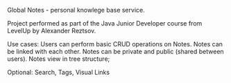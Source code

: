 Global Notes - personal knowlege base service.

Project performed as part of the Java Junior Developer course from LevelUp by Alexander Reztsov.

Use cases:
Users can perform basic CRUD operations on Notes.
Notes can be linked with each other.
Notes can be private and public (shared between users).
Notes view in tree structure;

Optional: Search, Tags, Visual Links